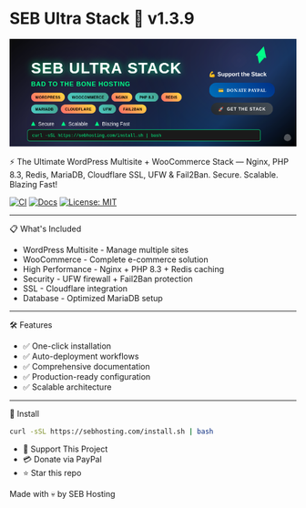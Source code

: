 # SEB Ultra Stack 🚀 v1.3.9

![Banner](./assets/banner.png)

⚡ The Ultimate WordPress Multisite + WooCommerce Stack — Nginx, PHP 8.3, Redis, MariaDB, Cloudflare SSL, UFW & Fail2Ban. Secure. Scalable. Blazing Fast! 

[![CI](https://github.com/sebhosting/seb-ultra-stack/actions/workflows/ci.yml/badge.svg)](https://github.com/sebhosting/seb-ultra-stack/actions/workflows/ci.yml)
[![Docs](https://github.com/sebhosting/seb-ultra-stack/actions/workflows/deploy-docs.yml/badge.svg)](https://docs.sebhosting.com)
[![License: MIT](https://img.shields.io/badge/License-MIT-green.svg)](LICENSE)

---
📋 What's Included

- WordPress Multisite - Manage multiple sites
- WooCommerce - Complete e-commerce solution
- High Performance - Nginx + PHP 8.3 + Redis caching
- Security - UFW firewall + Fail2Ban protection
- SSL - Cloudflare integration
- Database - Optimized MariaDB setup
---
🛠️ Features

- ✅ One-click installation
- ✅ Auto-deployment workflows
- ✅ Comprehensive documentation
- ✅ Production-ready configuration
- ✅ Scalable architecture
---
🚀 Install
```bash
curl -sSL https://sebhosting.com/install.sh | bash
```
- 💪 Support This Project
- 💳 Donate via PayPal 
- ⭐ Star this repo







Made with 💀 by SEB Hosting


